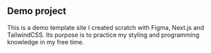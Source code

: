 ## Demo project
This is a demo template site I created scratch with Figma, Next.js and TailwindCSS. Its purpose is to practice my styling and programming knowledge in my free time.

